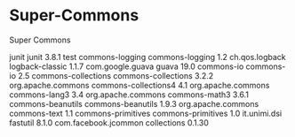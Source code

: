 # Super-Commons
Super Commons

<dependencies>
		<dependency>
			<groupId>junit</groupId>
			<artifactId>junit</artifactId>
			<version>3.8.1</version>
			<scope>test</scope>
		</dependency>
		<dependency>
			<groupId>commons-logging</groupId>
			<artifactId>commons-logging</artifactId>
			<version>1.2</version>
		</dependency>
		<dependency>
			<groupId>ch.qos.logback</groupId>
			<artifactId>logback-classic</artifactId>
			<version>1.1.7</version>
		</dependency>
		<dependency>
			<groupId>com.google.guava</groupId>
			<artifactId>guava</artifactId>
			<version>19.0</version>
		</dependency>
		<dependency>
			<groupId>commons-io</groupId>
			<artifactId>commons-io</artifactId>
			<version>2.5</version>
		</dependency>
		<dependency>
			<groupId>commons-collections</groupId>
			<artifactId>commons-collections</artifactId>
			<version>3.2.2</version>
		</dependency>
		<dependency>
			<groupId>org.apache.commons</groupId>
			<artifactId>commons-collections4</artifactId>
			<version>4.1</version>
		</dependency>
		<dependency>
			<groupId>org.apache.commons</groupId>
			<artifactId>commons-lang3</artifactId>
			<version>3.4</version>
		</dependency>
		<dependency>
			<groupId>org.apache.commons</groupId>
			<artifactId>commons-math3</artifactId>
			<version>3.6.1</version>
		</dependency>
		<dependency>
			<groupId>commons-beanutils</groupId>
			<artifactId>commons-beanutils</artifactId>
			<version>1.9.3</version>
		</dependency>
		<!--  dependency>
			<groupId>org.apache.commons</groupId>
			<artifactId>commons-configuration2</artifactId>
			<version>2.1.1</version>
		</dependency-->
		<dependency>
			<groupId>org.apache.commons</groupId>
			<artifactId>commons-text</artifactId>
			<version>1.1</version>
		</dependency>
		<!--   dependency>
			<groupId>com.google.collections</groupId>
			<artifactId>google-collections</artifactId>
			<version>1.0</version>
		</dependency-->
		<dependency>
			<groupId>commons-primitives</groupId>
			<artifactId>commons-primitives</artifactId>
			<version>1.0</version>
		</dependency>
		<dependency>
			<groupId>it.unimi.dsi</groupId>
			<artifactId>fastutil</artifactId>
			<version>8.1.0</version>
		</dependency>
		<dependency>
			<groupId>com.facebook.jcommon</groupId>
			<artifactId>collections</artifactId>
			<version>0.1.30</version>
		</dependency>
	</dependencies>

